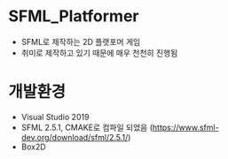 # SFML_Platformer
- SFML로 제작하는 2D 플랫포머 게임
- 취미로 제작하고 있기 때문에 매우 천천히 진행됨

# 개발환경
- Visual Studio 2019 
- SFML 2.5.1, CMAKE로 컴파일 되었음 (https://www.sfml-dev.org/download/sfml/2.5.1/)
- Box2D
